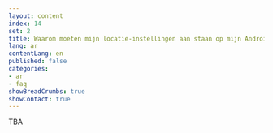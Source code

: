 ```yaml
---
layout: content
index: 14
set: 2
title: Waarom moeten mijn locatie-instellingen aan staan op mijn Android-telefoon?
lang: ar
contentLang: en
published: false
categories:
- ar
- faq
showBreadCrumbs: true
showContact: true
---
```


TBA
